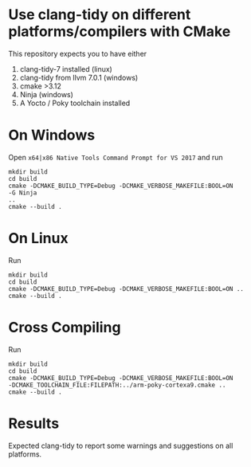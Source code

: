# Use clang-tidy on different platforms/compilers with CMake

This repository expects you to have either

1. clang-tidy-7 installed (linux)
2. clang-tidy from llvm 7.0.1 (windows)
3. cmake >3.12
4. Ninja (windows)
5. A Yocto / Poky toolchain installed


# On Windows
Open `x64|x86 Native Tools Command Prompt for VS 2017` and run

``` 
mkdir build
cd build
cmake -DCMAKE_BUILD_TYPE=Debug -DCMAKE_VERBOSE_MAKEFILE:BOOL=ON 
-G Ninja 
..
cmake --build .
```

# On Linux
Run
```
mkdir build
cd build
cmake -DCMAKE_BUILD_TYPE=Debug -DCMAKE_VERBOSE_MAKEFILE:BOOL=ON ..
cmake --build .
```

# Cross Compiling

Run
```
mkdir build
cd build
cmake -DCMAKE_BUILD_TYPE=Debug -DCMAKE_VERBOSE_MAKEFILE:BOOL=ON 
-DCMAKE_TOOLCHAIN_FILE:FILEPATH:../arm-poky-cortexa9.cmake ..
cmake --build .
```

# Results
Expected clang-tidy to report some warnings and suggestions on all 
platforms.
